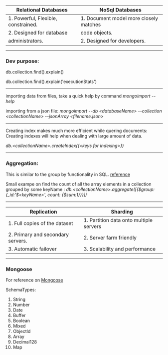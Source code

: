 | Relational Databases                | NoSql Databases                        |
| ----------------------------------- | -------------------------------------- |
| 1. Powerful, Flexible, constrained. | 1. Document model more closely matches |
| 2. Designed for database            | code objects.                          |
| administrators.                     | 2. Designed for developers.            |

---

### Dev purpose:

db.collection.find().explain()

db.collection.find().explain('executionStats')

---

importing data from files, take a quick help by command _mongoimport --help_

importing from a json file:
_mongoimport --db \<databaseName\> --collection \<collectionName\> --jsonArray \<filename.json\>_

---

Creating index makes much more efficient while quering documents: Creating indexes will help when dealing with large amount of data.

_db.\<collectionName\>.createIndex({\<keys for indexing\>})_

---

### Aggregation:

This is similar to the group by functionality in SQL. [reference](https://docs.mongodb.com/manual/reference/method/db.collection.aggregate/)

Small exampe on find the count of all the array elements in a collection grouped by some keyName : _db.\<collectionName\>.aggregate([{$group: {\_id:'$\<keyName\>', count: {$sum:1}}}])_

---

| Replication                       | Sharding                                |
| --------------------------------- | --------------------------------------- |
| 1. Full copies of the dataset     | 1. Partition data onto multiple servers |
| 2. Primary and secondary servers. | 2. Server farm friendly                 |
| 3. Automatic failover             | 3. Scalability and performance          |

---

### Mongoose

For reference on [Mongoose](https://mongoosejs.com/docs/index.html)

SchemaTypes:

1. String
2. Number
3. Date
4. Buffer
5. Boolean
6. Mixed
7. ObjectId
8. Array
9. Decimal128
10. Map
